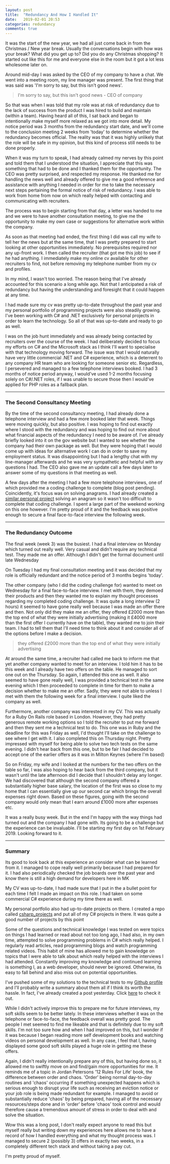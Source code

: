 ```yaml
---
layout: post
title:  "Redundancy And How I Handled It"
date:   2019-02-01 20:53
categories: redundancy
comments: true
---
```


It was the start of the new year, we had all just come back in from the Christmas / New year break. Usually the conversations begin with how was your break? What did you get up to? Did you do any Christmas shopping? It started out like this for me and everyone else in the room but it got a lot less wholesome later on.

<!--more-->

Around mid-day I was asked by the CEO of my company to have a chat. We went into a meeting room, my line manager was present. The first thing that was said was 'I'm sorry to say, but this isn't good news'.

> I'm sorry to say, but this isn't good news - CEO of company

So that was when I was told that my role was at risk of redundancy due to the lack of success from the product I was hired to build and maintain (within a team). Having heard all of this, I sat back and began to intentionally make myself more relaxed as we got into more detail. My notice period was 3 months from the redundancy start date, and we'll come to the conclusion meeting 2 weeks from 'today' to determine whether the redundancy becomes official. The reality was that it was highly unlikely that the role will be safe in my opinion, but this kind of process still needs to be done properly.

When it was my turn to speak, I had already calmed my nerves by this point and told them that I understood the situation, I appreciate that this was something that had to be done and I thanked them for the opportunity. The CEO was pretty surprised, and respected my response. He thanked me for handling the news well and already offered to give me a good reference and assistance with anything I needed in order for me to take the necessary next steps pertaining the formal notice of risk of redundancy. I was able to work from home from now on which really helped with contacting and communicating with recruiters.

The process was to begin starting from that day, a letter was handed to me and we were to have another consultation meeting, to give me the opportunity to make my own case or suggestions for alternative work within the company.

As soon as that meeting had ended, the first thing I did was call my wife to tell her the news but at the same time, that I was pretty prepared to start looking at other opportunities immediately. No prerequisites required nor any up-front work. I then called the recruiter (that got me this job) to see if he had anything. I immediately make my online cv available for other recruiters to find, not before removing my telephone number from my cv and profiles.

In my mind, I wasn't too worried. The reason being that I've already accounted for this scenario a long while ago. Not that I anticipated a risk of redundancy but having the understanding and foresight that it could happen at any time.

I had made sure my cv was pretty up-to-date throughout the past year and my personal portfolio of programming projects were also steadily growing. I've been working with C# and .NET exclusively for personal projects in order to learn the technology. So all of that was up-to-date and ready to go as well.

I was on the job hunt immediately and was already being contacted by recruiters over the course of the week. I had deliberately decided to focus my efforts on C# and the Microsoft stack as I think I'll want to specialise with that technology moving forward. The issue was that I would naturally have very little commercial .NET and C# experience, which is a deterrent to any company HR team who are looking for someone senior etc. Regardless, I persevered and managed to a few telephone interviews booked. I had 3 months of notice period anyway, I would've used 1-2 months focusing solely on C#/.NET roles, if I was unable to secure those then I would've applied for PHP roles as a fallback plan.

---

### The Second Consultancy Meeting

By the time of the second consultancy meeting, I had already done a telephone interview and had a few more booked later that week. Things were moving quickly, but also positive. I was hoping to find out exactly where I stood with the redundancy and was hoping to find out more about what financial aspects of the redundancy I need to be aware of. I've already briefly looked into it on the gov website but I wanted to see whether the company had their own package as well. But they were hoping that I would come up with ideas for alternative work I can do in order to save my employment status. It was disappointing but I had a lengthy chat with my line-manager afterwards and he was very sympathetic and helpful with any questions I had. The CEO also gave me an update call a few days later to answer some of my questions in that meeting as well.

A few days after the meeting I had a few more telephone interviews, one of which provided me a coding challenge to complete (blog post pending). Coincidently, it's focus was on solving anagrams. I had already created a [similar personal project](https://github.com/jameslieu/csharp_projects/tree/master/AnagramSolver) solving an anagram so it wasn't too difficult to complete that coding challenge.
I spent a large part of the weekend working on this one however. I'm pretty proud of it and the feedback was positive enough to secure a final face-to-face interview the following week.

---
### The Redundancy Outcome
The final week (week 3) was the busiest. I had a final interview on Monday which turned out really well. Very casual and didn't require any technical test. They made me an offer. Although I didn't get the formal document until late Wednesday

On Tuesday I had my final consultation meeting and it was decided that my role is officially redundant and the notice period of 3 months begins 'today'.

The other company (who I did the coding challenge for) wanted to meet on Wednesday for a final face-to-face interview. I met with them, they demoed their products and then they wanted me to explain my thought processes regarding my completed coding challenge. It was quite a long interview (2 hours) it seemed to have gone really well because I was made an offer there and then. Not only did they make me an offer, they offered £2000 more than the top end of what they were initially advertising (making it £4000 more than the first offer I currently have on the table), they wanted me to join their team. I had to tell them that I'll need time to think about it and consider all of the options before I make a decision.

> they offered £2000 more than the top end of what they were initially advertising

At around the same time, a recruiter had called me back to inform me that yet another company wanted to meet for an interview. I told him it has to be this week and I already have two offers on the table. He managed to sort one out on the Thursday. So again, I attended this one as well. It also seemed to have gone really well, I was provided a technical test in the same evening which I then proceeded to complete in time for them to make a decision whether to make me an offer. Sadly, they were not able to unless I met with them the following week for a final interview. I quite liked the company as well.

Furthermore, another company was interested in my CV. This was actually for a Ruby On Rails role based in London. However, they had pretty generous remote working options so I told the recruiter to put me forward and then they sent me a technical test to do. This one was in Ruby and the deadline for this was Friday as well, I'd thought I'll take on the challenge to see where I get with it. I also completed this on Thursday night. Pretty impressed with myself for being able to solve two tech tests on the same evening. I didn't hear back from this one, but to be fair I had decided to accept one of the earlier offers as it was in Milton Keynes (where I'm based)

So on Friday, my wife and I looked at the numbers for the two offers on the table so far, I was also hoping to hear back from the third company, but it wasn't until the late afternoon did I decide that I shouldn't delay any longer. We had discovered that although the second company offered a substantially higher base salary, the location of the first was so close to my home that I can essentially give up our second car which brings the overall expenses right down. Based on these figures, going with the second company would only mean that I earn around £1000 more after expenses etc.

It was a really busy week. But in the end I'm happy with the way things had turned out and the company I had gone with. Its going to be a challenge but the experience can be invaluable. I'll be starting my first day on 1st February 2019. Looking forward to it.

---
### Summary
Its good to look back at this experience an consider what can be learned from it. I managed to cope really well primarily because I had prepared for it. I had also periodically checked the job boards over the past year and know there is still a high demand for developers here in MK

My CV was up-to-date, I had made sure that I put in the a bullet point for each time I felt I made an impact on this role. I had taken on some commercial C# experience during my time there as well.

My personal portfolio also had up-to-date projects on there. I created a repo called [csharp_projects](https://github.com/jameslieu/csharp_projects) and put all of my C# projects in there. It was quite a good number of projects by this point

Some of the questions and technical knowledge I was tested on were topics on things I had learned or read about not too long ago, I had also, in my own time, attempted to solve programming problems in C# which really helped. I regularly read articles, read programming blogs and watch programming related videos. This habit of mine has allowed me to gain knowledge on topics that I were able to talk about which really helped with the interviews I had attended. Constantly improving my knowledge and continued learning is something I, as a web developer, should never be ignored. Otherwise, its easy to fall behind and also miss out on potential opportunities.

I've pushed some of my solutions to the technical tests to my [Github profile](https://github.com/jameslieu) and I'll probably write a summary about them all if I think its worth the hassle. In fact, I've already created a post yesterday. Click [here](http://jameslieu.github.io/ruby/prime-numbers/prime-factors/2019/01/31/prime-factorization/) to check it out.

While I didn't actively improve this to prepare me for future interviews, my soft skills seem to be better lately. In these interviews whether it was on the telephone or face-to-face, the feedback overall was pretty good. The people I met seemed to find me likeable and that is definitely due to my soft skills. I'm not too sure how and when I had improved on this, but I wonder if it was because I began reading more self development books and watching videos on personal development as well. In any case, I feel that I, having displayed some good soft skills played a huge role in getting me these offers.

Again, I didn't really intentionally prepare any of this, but having done so, it allowed me to swiftly move on and find/gain more opportunities for me. It reminds me of a topic in Jordan Petersons '12 Rules For Life' book, the difference between order and chaos. 'Order' being normal day-to-day routines and 'chaos' occurring if something unexpected happens which is serious enough to disrupt your life such as receiving an eviction notice or your job role is being made redundant for example. I managed to avoid or substantially reduce 'chaos' by being prepared, having all of the necessary resources/steps done and in 'order' before 'chaos' took control and would therefore cause a tremendous amount of stress in order to deal with and solve the situation.

Wow this was a long post, I don't really expect anyone to read this but myself really but writing down my experiences here allows me to have a record of how I handled everything and what my thought process was. I managed to secure 2 (possibly 3) offers in exactly two weeks, in a completely different tech stack and without taking a pay cut.

I'm pretty proud of myself.